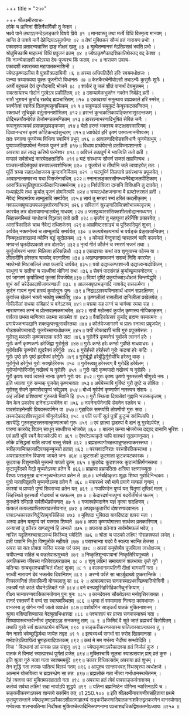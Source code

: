 +++
title = "२५०"

+++
श्रीलक्ष्मीरुवाच-  
लोके च प्राणिनां रीतिर्नैसर्गिकी तु केशव ।  
भक्ष्ये पाने तथाऽऽनन्देऽलङ्कारे विषये प्रिये ॥१ ॥
मानवास्तु तथा मर्त्ये विधिं विस्मृत्य मानवम् ।  
यान्ति ते पाशवे मार्गे देहेन्द्रियाऽसुतर्पणाः ॥२ ॥
तेषां मुक्तिकरं सौम्यं व्रतं नारायण प्रभो! ।  
एकादश्या व्रतादन्यन्नास्ति द्राङ् मोक्षदं खलु ॥३ ॥
श्रुत्वैतन्मानसं मेऽतिप्रसन्नं भवति प्रभो ।  
श्रोतुमिच्छामि माहात्म्यं विधिं प्रपूजनं व्रतम् ॥४ ॥
ज्येष्ठकृष्णैकादशिकातिथेस्तद् वद् केशव ।  
किं नाम्न्येकादशी कोऽस्या देवः पूज्यश्च किं फलम् ॥५ ॥
नारायण उवाच-  
एकादशी त्वपराख्या महापातकनाशिनी ।  
ज्येष्ठकृष्णदलीया वै पुत्रपौत्रप्रदायिनी ॥६ ॥
अस्या अधिपतिर्देवो हरिः स्वयमधोक्षजः ।  
पत्न्या त्रय्याख्यया युक्तः पूजनीयो विधानतः ॥७ ॥
केतकैरर्चनीयोऽसौ तथाऽन्यैः कुसुमैः शुभैः ।  
अर्घ्ये बहुफलं देयं दुग्धौदनादि भोजने ॥८ ॥
शार्करं तु जलं शीतं पानार्थं देयमुत्तमम् ।  
सवत्सायाश्च गोर्दानं गुरवेऽत्र प्रकीर्तितम् ॥९ ॥
दशम्यामेकभुक्तेन नक्तेन निर्वहेद् व्रती ।  
रात्रौ भूशयनं कुर्याद् रक्षयेद् ब्रह्मचारिताम् ॥१० ॥
एकादश्यां समुत्थाय ब्राह्मकाले हरिं स्मरेत् ।  
स्वर्णकेशं पद्मनेत्रं तिलपुष्पसुनासिकम् ॥१ १॥
सकुण्डलं समुकुटं केयूरकटकान्वितम् ।  
रक्ताधरं सुचिबुकं वर्तुलाननशोभितम् ॥१२॥
हसन्तं कुन्दकलिकापङ्क्तिभासुरदन्तकम् ।  
प्रोद्भिन्नयौवनोपेतं तेजोमण्डलमण्डितम् ॥१३॥
हाररत्नाभरणादिभूषितं सेवितं जनैः ।  
रूपानुरूपावयवं प्रसन्नमुखपङ्कजम् ॥१४॥
चेतो हरन्तं भक्तस्य कटाक्षशरकारिणम् ।  
दिव्यानन्दभरं कृष्णं कोटिकन्दर्पसुन्दरम् ॥१५॥
ध्यायेदेवं हरिं कृष्णं परमात्मानमीश्वरम् ।  
ततः स्नात्वा पूजयेच्च विधिना स्वामिनं प्रभुम् ॥१६ ॥
आवाहनादिषोडशविधानैः पूजयेत्प्रभुम् ।  
पुष्पाञ्जलिप्रपर्यन्तं नैत्यकं पूजनं व्रती ॥१७॥
विधाय प्रार्थयेदन्ते व्रतविघ्नप्रशान्तये ।  
अपराया व्रतं त्वद्य करिष्ये परमेश्वर ॥१८॥
अविघ्नं तत्प्रपूर्णं मे भवत्विति ततो व्रती ।  
मण्डलं सर्वतोभद्रं कारयेदक्षतादिभिः ॥१९॥
घटं संस्थाप्य सौवर्णं सजलं ताम्रमित्यथ ।  
पञ्चरत्नादिसंयुक्तं वस्त्रपल्लवशोभितम् ॥२० ॥
पूजयेत्तं च तीर्थानि जले त्वावाहयेत् ततः ।  
मूर्तिं त्रय्या सहाऽधोक्षजस्य कुन्दननिर्मिताम् ॥२१ ॥
घटमूर्ध्नि तिलपात्रे प्रसंस्थाप्य प्रपूजयेत् ।  
आवाहनात्समारभ्य यथा विसर्जनावधिम् ॥२२॥
स्नानालङ्कारसौगन्ध्यनैवेद्यजलवीटिकाम् ।  
आरार्त्रिकस्तुतिपुष्पाञ्जलिक्षान्तिसमर्थनाम् ॥२३॥
निर्वर्तयित्वा दानानि विविधानि तु दापयेत् ।  
मध्याह्नेऽपि तथा कुर्यात् पूजनं होममित्यपि ॥२४॥
त्रय्याऽधोक्षजनाम्ना वै ह्यष्टोत्तरशतं व्रती ।  
नैवेद्यं मिष्टमर्पय्य ताम्बूलादि समर्पयेत् ॥२५॥
सायं तु मण्डपं रम्यं हरितं कदलीकृतम् ।  
नवपल्लवपुष्पाढ्यफलयुक्तोरणान्वितम् ॥२६॥
सवितानं सुरङ्गालिचित्रशोभाचमत्कृतम् ।  
कारयेत् तत्र दोलायामान्दालयेत्तु माधवम् ॥२७॥
जलफुव्वारसंसिक्तशीतलोद्यानमध्यगम् ।  
सिंहासनस्थितं चाधोक्षजं विञ्ज्यात् ततो व्रती ॥२८॥
कृत्वैवं तु महापूजां हरेर्निशि प्रकारयेत् ।  
आरार्त्रिकादिकं चाथ नैवेद्यं दधिशर्करम् ॥२९॥
आम्रमिष्टरसाढ्यं च पूरिकादियुतं शुभम् ।  
अर्पयेत् नक्तभोज्यं च ताम्बूलादि समर्पयेत् ॥३० ॥
कल्पयेच्छयनार्थं च पर्यङ्कं प्रेङ्खयान्वितम् ।  
निम्बवृक्षप्रशाखायां व्योम्नि बद्धं सुदोलकम् ॥३ १ ॥
कोमलं गेन्दुकाद्यं चास्तरणं चापि कल्पयेत् ।  
भगवन्तं घृतदीपप्रकाशे तत्र दोलयेत् ॥३२॥
नृत्यं गीतं कीर्तनं च स्मरणं भजनं तथा ।  
कुर्युर्जागरणं भक्ता मिलित्वा हरिसन्निधौ ॥३३॥
एकादश्याः कथां तत्र शृणुयाच्च पठेच्च वा ।  
लीलादीनि हरेस्तत्र श्रावयेद् वदनादिना ॥३४॥
अखण्डनामभजनं सशब्दं निशि कारयेत् ।  
भक्तेभ्यो मिष्टसलिलं तथा फलादि चार्पयेत् ॥३५॥
पयो दद्यात्कण्ठशान्त्यै दद्यात्त्वन्यदपेक्षितम् ।  
साधूनां च सतीनां च साध्वीनां योगिनां तथा ॥३६॥
सेवनं पादसंवाहं कुर्याच्छ्रमापनोदनम् ।  
एवं जागरणं कुर्यान्निन्दां कुत्सां विवर्जयेत्॥३७॥
दिव्यां दृष्टिं प्रकुर्याच्चाऽधोक्षजं चिन्तयेद्धृदि ।  
शुभं सर्वं चरेदेकादशीजागरणव्रती ॥३८ ॥
आलस्यपृष्ठभङ्गादि नाशयेद् रासकर्मणा ।  
कूर्दनं गायनं नृत्यं हास्यं कुर्यात्पुनः पुनः ॥३९॥
निद्राऽऽलस्यविनाशार्थं धावनं सप्रदक्षिणम् ।  
कुर्याच्च खेलनं भक्तो भक्तेषु समवर्तिषु ॥४० ॥
कृष्णलीलां रासलीलां दानिलीलां प्रखेलयेत् ।  
गोपीलीलां राधया संविहारं च वनेऽटनम् ॥४१॥
पद्मया सह लग्नं च भार्गव्या रमया सह ।  
नारायणस्य लग्नं च प्रोत्सवात्मकमाचरेत् ॥४२॥
रात्रौ महोत्सवं कुर्यात् कृष्णस्य गोपिकाकृतम् ।  
पार्वत्या प्रभया माणिक्या लक्ष्म्या साकमेव वा ॥४३॥
वैवाहिकोत्सवं कुर्याद् ब्रह्मणः परमात्मनः ।  
प्रगायेज्जन्मपद्यानि शक्त्युत्पत्त्युत्सवाँस्तथा ॥४४॥
कीर्तयेज्जागरणे च प्रातः स्नात्वा प्रपूजयेत् ।  
षोडशकोपचाराद्यैः पूजयेच्चाप्यधोक्षजम् ॥४५॥
त्रयीं त्वेकादशीं चापि गुरुं प्रपूजयेत्ततः ।  
गुरोस्तु मस्तके कृष्णमस्तक वर्तते सदा ॥४६॥
गुरोर्नेत्रे कृष्णनेत्रं गुर्वास्ये त्वाननं हरेः ।  
गुरोः कर्णे कृष्णकर्णः हरेर्जिह्वा गुरोर्मुखे ॥४७॥
गुरोः कण्ठे हरेः कण्ठो गुर्वोष्ठे माधवाधरः ।  
गुरोर्वक्षसि कृष्णोरो ह्युदरैक्यं हरेर्गुरोः ॥४८॥
गुरोर्हस्ते हरेर्हस्तो गुरोः कट्यां हरेः कटिः ।  
गुरोः पृष्ठे हरेः पृष्ठं हृदयैक्यं हरेर्गुरोः ॥४९॥
गुरोर्बुद्धौ हरेर्बुद्धिर्गुरोर्वाचि हरेस्तु वाक् ।  
गुरोर्गुप्ते हरेर्गुप्तं गुरोः सक्थ्नोर्हरेरुरू ॥५० ॥
गुरोस्त्वक्षु हरेस्त्वग् वै गुरोर्देहे हरेर्बलम् ।  
गुरोर्जान्वोर्हरेर्जानू नखैक्यं च गुरोर्हरेः ॥५१ ॥
गुरोः पादे कृष्णपादो नखैक्यं च गुरोर्हरेः ।  
गुरौ कृष्णः स्वयं त्वास्ते नान्यः कृष्णो गुरोः परः ॥५२॥
गुरुः कृष्णः कृष्णो गुरुस्तस्मै श्रीगुरवे नमः ।  
इति ध्यात्वा गुरुं सम्यक् पूजयेत् कृष्णभावतः ॥५३॥
अर्पयेच्चापि गुर्विष्टं गुरौ तुष्टे स तोषितः ।  
गुरोस्तु सेवने कृष्णसेवापुण्यं भवेद्ध्रुवम् ॥५४॥
बोध्यं गुर्वर्पणं कृष्णार्पणं नास्त्यत्र संशयः ।  
अहं लक्ष्मि! प्रशिष्याणां गुरुरूपो भवामि हि ॥५५॥
गुरौ स्थित्वा दिव्यसेवां गृह्णामि भत्तसत्कृताम् ।  
येन केन प्रकारेण दानेनाऽभ्यर्चनेन वा ॥५६ ॥
नमनेनार्पणेनापि सेवनेन स्तवेन च ।  
पादसंवाहनेनापि प्रियवस्त्वर्पणेन वा ॥५७॥
गृहादिकं समर्प्यापि तोषणीयो गुरुः सदा ।  
तस्मादेकादशीवस्तुदानं श्रीगुरवेऽर्पयेत् ॥५८ ॥
पतिं पत्नीं सुतं पुत्रीं कुटुम्बं सर्वमित्यपि ।  
तारयेद्धि गुरुस्तुष्टस्तस्मात्कृष्णात्मको गुरुः ॥५९ ॥
एवं ज्ञात्वा द्वादश्यां वै दानं तु गुरवेऽर्पयेत् ।  
पारणां कारयेद् विप्रान् साधून् साध्वीश्च भोजयेत् ॥६० ॥
बालान् कन्या भोजयेच्च दद्याद् दानानि भूरिशः ।  
एवं व्रती भुवि स्वर्गे वैराजकेऽपि वा ॥६१ ॥
ऐश्वरेऽव्याकृते चापि शाश्वतं सुखमाप्नुयात् ।  
लोके प्रसिद्धतां याति त्वपरां यस्तु सेवते ॥६२ ॥
ब्रह्महत्यागोत्रहत्याभ्रूणहत्याकरस्तथा ।  
स्त्रीहत्यामित्रहत्यादिपापकृन्मुच्यते व्रतात् ॥६३ ॥
परापवादनिरतः परस्त्रीरतिकस्तथा ।  
अपराव्रतलाभेन विपाप्मा जायते जनः ॥६४ ॥
कूटसाक्षी कूटमाता कूटकपटकारकः ।  
कूटवाक् पिशुनश्चैते मुच्यन्ते पापतो द्रुतम् ॥६५ ॥
कूटवेदः कूटशास्त्रः कूटज्योतिर्गणस्तथा ।  
कूटायुर्वेदको वैद्यो मुच्यतेऽस्या व्रतेन वै ॥६६॥
ब्राह्मणा ब्रह्मपतिताः क्षत्रिया रक्षणाच्च्युताः ।  
वैश्याः पराङ्मुखा दानान्मुच्यन्तेऽस्या व्रतेन ते ॥६७॥
धर्मबहिष्कृताः शूद्राः शिष्या गुर्वादिनिन्दकाः ।  
पुत्रो मातापितृहापि मुच्यन्तेऽस्या व्रतेन वै ॥६८ ॥
मकरस्थे रवौ माघे प्रयागे यत्फलं नृणाम् ।  
काश्यां च प्राप्यते पुण्यं शिवरात्र्या व्रतेन यत् ॥६९ ॥
गयापिण्डेन पुण्यं यत् पितॄणां तृप्तिदं मतम् ।  
सिंहस्थिते बृहस्पतौ गोदावर्यां च यत्फलम् ॥७ ० ॥
केदारदर्शनात्पुण्यं बदरीतीर्थजं फलम् ।  
कुरुक्षेत्रे रविग्राहे सर्वतीर्थप्रसेवनात् ॥७ १ ॥
गजाश्वहेमदानेन यज्ञं कृत्वा सदक्षिणम् ।  
यत्फलं तत्फलप्राप्तिरपराव्रतसेवनात् ॥७२ ॥
अघवृक्षकुठारीयं दोषारण्यदवानलः ।  
पापाऽन्धकारतरणिर्दुरितमृगसिंहिका ॥७३ ॥
मुक्तिदा भुक्तिदा यावदिष्टदा ह्यपरा मता ।  
अस्या व्रतेन यत्पुण्यं परं यस्मान्न शिष्यते ॥७४॥
अपरा कृष्णयोगात्सा सार्थका व्रतकारिणाम् ।  
अन्यासां तु व्रतैरत्र खण्डपुण्यं हि लभ्यते ॥७५ ॥
अपराया व्रतेनात्र सार्वभौमफलं भवेत् ।  
नास्ति यद्व्रतिनश्चात्राऽलभ्यं किञ्चिद् भवेदिति ॥७६ ॥
श्रोता च पाठको लक्ष्मि! गोसहस्रफलं लभेत् ।  
व्रती पापानि निर्धूय विष्णुलोके महीयते ॥७७ ॥
पराश्चान्या यदग्रे वै स्वल्पा भवन्ति तेजसा ।  
अपरा सा यतः प्रोक्ता नास्ति यस्याः परं परम् ॥७८ ॥
अपरां समुपोष्यैव पूजयित्वा त्वधोक्षजम् ।  
त्रयीपत्न्या सहितं च वज्रलेपात्प्रमुच्यते ॥७९ ॥
निष्कृतिशून्यपापानां निष्कृतिरियमुच्यते ।  
अगतिकस्य जीवस्य गतिरेवाऽपराव्रतम् ॥८ ० ॥
शृणु लक्ष्मि! समाख्यानं शलभायाः कृते युगे ।  
यतिन्याः सम्बभूवाश्चर्यान्वितं मोक्षदं शुभम् ॥८ १ ॥
शलभानामयतिनी दीक्षां भागवतीं गता ।  
साध्वी नारायणं देवं भजत्येव दिवानिशम् ॥८२ ॥
अरण्ये पर्वते सा चाऽर्बुदाख्ये पुष्करान्तिके ।  
विचरत्यनिशं त्वेकाकिनी योगबलात्तु सा ॥८ २ ॥
आबाल्यात्सा सनकस्याऽभवच्छिष्यातियोगिनी ।  
लक्षवर्षे गते काले यौवनेऽतिबले गते ॥८४॥
वने वनपशुसिंहसिंहिकामैथुनक्रियाम् ।  
वीक्ष्य चान्यारण्यवासिकामयोगान् पुनः पुनः ॥८५ ॥
कामदेवस्य सौख्येऽस्या मनोवृत्तिरजायत ।  
वानरं रक्तवर्णं वै वन्यं सा स्वाश्रमस्थितम् ॥८६ ॥
धृत्वा तं रमयामास नित्यदा कामभावतः ।  
वानरस्य तु योगेन गर्भो जातो व्यवर्धत ॥८७॥
पशोर्योगेन साङ्कर्यं पातकं मुक्तिनाशनम् ।  
श्रुत्वा वशिष्ठशिष्यात्सा वेदश्रुताभिधात्तदा ॥८८ ॥
पश्चात्तापं पर प्राप्ता सनकस्याश्रमं गता ।  
शिष्यायास्त्वन्तर्वत्नीत्वं दृष्ट्वाऽऽह सनकस्तु ताम् ॥८ ९ ॥
किमिदं वै सुते जातं ब्रह्मचर्यं विलोपितम् ।  
तथापि गुरवे सर्वं ह्यकापट्येन वर्णितम् ॥९० ॥
सङ्करीकरणस्यास्य पातित्वस्याऽप्यघस्य तु ।  
येन नाशो भवेच्छुद्धिर्यथा जायेत तद्वद ॥९ १ ॥
इत्यभ्यर्थ्य सगर्भा सा रुरोद खिन्नमानसा ।  
गर्भपातेऽतिपापित्वं भ्रूणहत्यादिपातकम् ॥९२॥
कथं मे मम गर्भस्य नैर्दोष्यं सम्भवेदिति ।  
विचा ' विदधानां तां सनकः प्राह संशृणु ॥९३ ॥
ज्येष्ठकृष्णाऽपरैकादश्या व्रतं निर्जलं कुरु ।  
पातकं ते विनष्टं स्यात्प्रारब्धं पूर्णतां व्रजेत् ॥९४॥
मुक्तिश्चापि सुलभा स्यात्प्रसवात् प्राग् व्रतं कुरु ।  
इति श्रुत्वा गुरुं नत्वा गत्वा स्वाश्रममर्बुदे ॥९९॥
चकार विधिवत्सर्वम् अपराया व्रतं शुभम् ।  
तेन शुद्धिं गता तस्याः पातित्यं विलयं गतम् ॥९६॥
आयुश्च सान्तमभवत् स्थिरवृत्त्या त्वधोक्षजे ।  
आत्मानं योजयित्वा च ब्रह्मरन्ध्रेण सा ततः ॥९७॥
ब्रह्मलोकं गता नीत्वा गर्भाधानस्थचेतनम् ।  
देहं त्यक्त्वा परां मुक्तिमपराव्रततो गता ॥९८ ॥
अपराया व्रतं त्वेवं पापसाङ्कर्यनाशनम् ।  
कर्तव्यं सर्वथा लक्ष्मि! सदा नार्याऽपि शुद्धये ॥९९ ॥
यतिना ब्रह्मनिष्ठेन योगिना न्यासिनाऽपि च ।  
सङ्करीकरणाऽघस्य शान्तये कार्यमेव तत् ॥1.250.१०० ॥
इति श्रीलक्ष्मीनारायणीयसंहितायां प्रथमे कृतयुगसन्ताने ज्येष्ठकृष्णाऽपरैकादशीव्रतमाहात्म्यं सङ्करीकरणादिपातकनाशकैतद्व्रतकरणेन वानरयोगात् गर्भवत्याः शलभायतिन्या निर्दोषता मुक्तिश्चेत्यादिनिरूपणनामा पञ्चाशदधिकद्विशततमोऽध्यायः ॥२५० ॥
    
